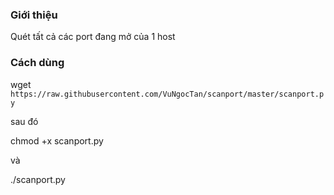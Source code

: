 ### Giới thiệu
Quét tất cả các port đang mở của 1 host
### Cách dùng
wget ```https://raw.githubusercontent.com/VuNgocTan/scanport/master/scanport.py```

sau đó

chmod +x scanport.py

và

./scanport.py

